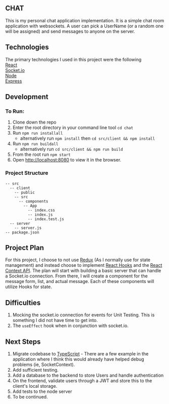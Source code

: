 ## CHAT

This is my personal chat application implementation. It is a simple chat room application with websockets. A user can pick a UserName (or a random one will be assigned) and send messages to anyone on the server.


## Technologies

The primary technologies I used in this project were the following <br/>
[React](https://reactjs.org/) <br/>
[Socket.io](https://socket.io/) <br/>
[Node](https://nodejs.org/en/) <br/>
[Express](https://expressjs.com/) <br/>


## Development

### To Run:
1. Clone down the repo
2. Enter the root directory in your command line tool `cd chat`
3. Run `npm run installall`
      - alternatively run `npm install` then `cd src/client && npm install`
4. Run `npm run buildall`
      - alternatively run `cd src/client && npm run build`
5. From the root run `npm start`
6. Open [http://localhost:8080](http://localhost:8080) to view it in the browser.


### Project Structure
```
-- src
  -- client
    -- public
    -- src
      -- components
        -- App
          -- index.css
          -- index.js
          -- index.test.js
  -- server
    -- server.js
-- package.json
```


## Project Plan
For this project, I choose to not use [Redux](https://redux.js.org/) (As I normally use for state management) and instead choose to implement [React Hooks](https://reactjs.org/docs/hooks-reference.html) and the [React Context API](https://reactjs.org/docs/context.html). The plan will start with building a basic server that can handle a Socket.io connection. From there, I will create a component for the message form, list, and actual message. Each of these components will utilize Hooks for state.

## Difficulties
1. Mocking the socket.io connection for events for Unit Testing. This is something I did not have time to get into.
2. The `useEffect` hook when in conjunction with socket.io.

## Next Steps
1. Migrate codebase to [TypeScript](https://www.typescriptlang.org/) - There are a few example in the application where I think this would already have helped debug problems (ie, SocketContext).
2. Add sufficient testing.
3. Add a database to the backend to store Users and handle authentication
4. On the frontend, validate users through a JWT and store this to the client's local storage.
5. Add tests to the node server
6. To be continued.
